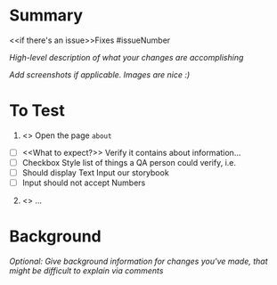 # Summary

<<if there's an issue>>Fixes #issueNumber

*High-level description of what your changes are accomplishing*

*Add screenshots if applicable. Images are nice :)*

# To Test

1. <<Step one>> Open the page `about`
- [ ] <<What to expect?>> Verify it contains about information...
- [ ] Checkbox Style list of things a QA person could verify, i.e.
- [ ] Should display Text Input our storybook
- [ ] Input should not accept Numbers
2. <<Step two>> ...

# Background

*Optional: Give background information for changes you've made, that might be difficult to explain via comments*

